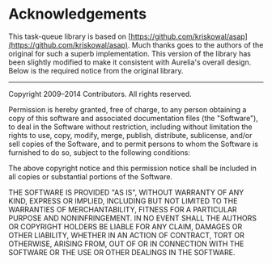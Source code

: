 # Acknowledgements

This task-queue library is based on [https://github.com/kriskowal/asap](https://github.com/kriskowal/asap). Much thanks goes to the authors of the original for such a superb implementation. This version of the library has been slightly modified to make it consistent with Aurelia's overall design. Below is the required notice from the original library.

---

Copyright 2009–2014 Contributors. All rights reserved.

Permission is hereby granted, free of charge, to any person obtaining a copy of this software and associated documentation files (the "Software"), to deal in the Software without restriction, including without limitation the rights to use, copy, modify, merge, publish, distribute, sublicense, and/or sell copies of the Software, and to permit persons to whom the Software is furnished to do so, subject to the following conditions:

The above copyright notice and this permission notice shall be included in all copies or substantial portions of the Software.

THE SOFTWARE IS PROVIDED "AS IS", WITHOUT WARRANTY OF ANY KIND, EXPRESS OR IMPLIED, INCLUDING BUT NOT LIMITED TO THE WARRANTIES OF MERCHANTABILITY, FITNESS FOR A PARTICULAR PURPOSE AND NONINFRINGEMENT. IN NO EVENT SHALL THE AUTHORS OR COPYRIGHT HOLDERS BE LIABLE FOR ANY CLAIM, DAMAGES OR OTHER LIABILITY, WHETHER IN AN ACTION OF CONTRACT, TORT OR OTHERWISE, ARISING FROM, OUT OF OR IN CONNECTION WITH THE SOFTWARE OR THE USE OR OTHER DEALINGS IN THE SOFTWARE.